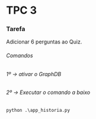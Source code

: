 # TPC 3

### Tarefa
 Adicionar 6 perguntas ao Quiz.

###### Comandos 

###### 1º -> ativar o GraphDB  

###### 2º -> Executar o comando a baixo
```
python .\app_historia.py
```

